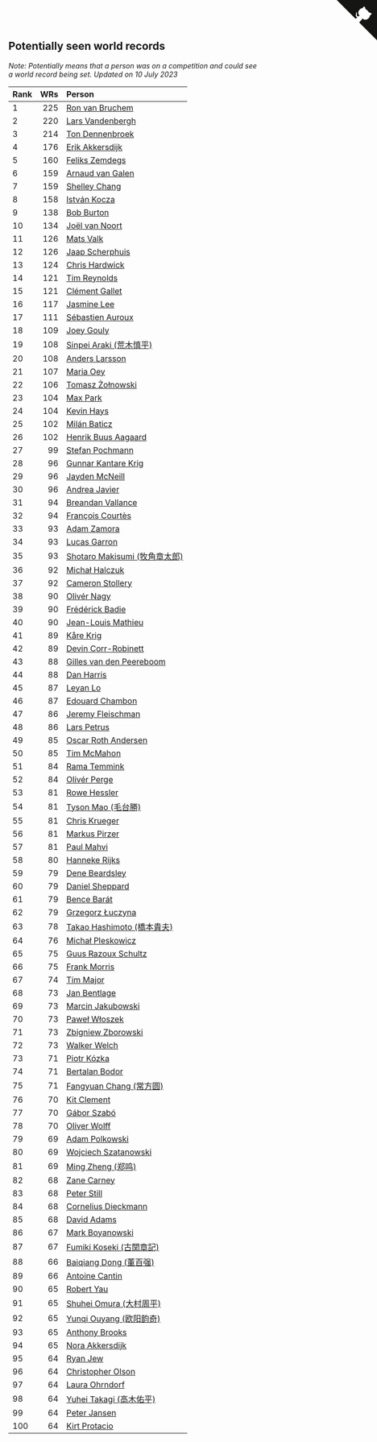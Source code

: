 ## Potentially seen world records

*Note: Potentially means that a person was on a competition and could see a world record being set.*
*Updated on 10 July 2023*

| Rank | WRs | Person |
| :--- | ---: | :--- |
| 1 | 225 | [Ron van Bruchem](https://www.worldcubeassociation.org/persons/2003BRUC01) |
| 2 | 220 | [Lars Vandenbergh](https://www.worldcubeassociation.org/persons/2003VAND01) |
| 3 | 214 | [Ton Dennenbroek](https://www.worldcubeassociation.org/persons/2003DENN01) |
| 4 | 176 | [Erik Akkersdijk](https://www.worldcubeassociation.org/persons/2005AKKE01) |
| 5 | 160 | [Feliks Zemdegs](https://www.worldcubeassociation.org/persons/2009ZEMD01) |
| 6 | 159 | [Arnaud van Galen](https://www.worldcubeassociation.org/persons/2006GALE01) |
| 7 | 159 | [Shelley Chang](https://www.worldcubeassociation.org/persons/2004CHAN04) |
| 8 | 158 | [István Kocza](https://www.worldcubeassociation.org/persons/2005KOCZ01) |
| 9 | 138 | [Bob Burton](https://www.worldcubeassociation.org/persons/2003BURT01) |
| 10 | 134 | [Joël van Noort](https://www.worldcubeassociation.org/persons/2004NOOR01) |
| 11 | 126 | [Mats Valk](https://www.worldcubeassociation.org/persons/2007VALK01) |
| 12 | 126 | [Jaap Scherphuis](https://www.worldcubeassociation.org/persons/2003SCHE01) |
| 13 | 124 | [Chris Hardwick](https://www.worldcubeassociation.org/persons/2003HARD01) |
| 14 | 121 | [Tim Reynolds](https://www.worldcubeassociation.org/persons/2005REYN01) |
| 15 | 121 | [Clément Gallet](https://www.worldcubeassociation.org/persons/2004GALL02) |
| 16 | 117 | [Jasmine Lee](https://www.worldcubeassociation.org/persons/2003LEEJ01) |
| 17 | 111 | [Sébastien Auroux](https://www.worldcubeassociation.org/persons/2008AURO01) |
| 18 | 109 | [Joey Gouly](https://www.worldcubeassociation.org/persons/2007GOUL01) |
| 19 | 108 | [Sinpei Araki (荒木慎平)](https://www.worldcubeassociation.org/persons/2006ARAK01) |
| 20 | 108 | [Anders Larsson](https://www.worldcubeassociation.org/persons/2003LARS01) |
| 21 | 107 | [Maria Oey](https://www.worldcubeassociation.org/persons/2007OEYM01) |
| 22 | 106 | [Tomasz Żołnowski](https://www.worldcubeassociation.org/persons/2005ZOLN01) |
| 23 | 104 | [Max Park](https://www.worldcubeassociation.org/persons/2012PARK03) |
| 24 | 104 | [Kevin Hays](https://www.worldcubeassociation.org/persons/2009HAYS01) |
| 25 | 102 | [Milán Baticz](https://www.worldcubeassociation.org/persons/2005BATI01) |
| 26 | 102 | [Henrik Buus Aagaard](https://www.worldcubeassociation.org/persons/2006BUUS01) |
| 27 | 99 | [Stefan Pochmann](https://www.worldcubeassociation.org/persons/2003POCH01) |
| 28 | 96 | [Gunnar Kantare Krig](https://www.worldcubeassociation.org/persons/2004KRIG01) |
| 29 | 96 | [Jayden McNeill](https://www.worldcubeassociation.org/persons/2012MCNE01) |
| 30 | 96 | [Andrea Javier](https://www.worldcubeassociation.org/persons/2010JAVI01) |
| 31 | 94 | [Breandan Vallance](https://www.worldcubeassociation.org/persons/2007VALL01) |
| 32 | 94 | [François Courtès](https://www.worldcubeassociation.org/persons/2008COUR01) |
| 33 | 93 | [Adam Zamora](https://www.worldcubeassociation.org/persons/2004ZAMO01) |
| 34 | 93 | [Lucas Garron](https://www.worldcubeassociation.org/persons/2006GARR01) |
| 35 | 93 | [Shotaro Makisumi (牧角章太郎)](https://www.worldcubeassociation.org/persons/2003MAKI01) |
| 36 | 92 | [Michał Halczuk](https://www.worldcubeassociation.org/persons/2006HALC01) |
| 37 | 92 | [Cameron Stollery](https://www.worldcubeassociation.org/persons/2010STOL01) |
| 38 | 90 | [Olivér Nagy](https://www.worldcubeassociation.org/persons/2004NAGY01) |
| 39 | 90 | [Frédérick Badie](https://www.worldcubeassociation.org/persons/2003BADI01) |
| 40 | 90 | [Jean-Louis Mathieu](https://www.worldcubeassociation.org/persons/2006MATH01) |
| 41 | 89 | [Kåre Krig](https://www.worldcubeassociation.org/persons/2004KRIG02) |
| 42 | 89 | [Devin Corr-Robinett](https://www.worldcubeassociation.org/persons/2006CORR01) |
| 43 | 88 | [Gilles van den Peereboom](https://www.worldcubeassociation.org/persons/2005PEER01) |
| 44 | 88 | [Dan Harris](https://www.worldcubeassociation.org/persons/2003HARR01) |
| 45 | 87 | [Leyan Lo](https://www.worldcubeassociation.org/persons/2004LOLE01) |
| 46 | 87 | [Edouard Chambon](https://www.worldcubeassociation.org/persons/2004CHAM01) |
| 47 | 86 | [Jeremy Fleischman](https://www.worldcubeassociation.org/persons/2005FLEI01) |
| 48 | 86 | [Lars Petrus](https://www.worldcubeassociation.org/persons/1982PETR01) |
| 49 | 85 | [Oscar Roth Andersen](https://www.worldcubeassociation.org/persons/2008ANDE02) |
| 50 | 85 | [Tim McMahon](https://www.worldcubeassociation.org/persons/2009MCMA01) |
| 51 | 84 | [Rama Temmink](https://www.worldcubeassociation.org/persons/2006TEMM01) |
| 52 | 84 | [Olivér Perge](https://www.worldcubeassociation.org/persons/2007PERG01) |
| 53 | 81 | [Rowe Hessler](https://www.worldcubeassociation.org/persons/2007HESS01) |
| 54 | 81 | [Tyson Mao (毛台勝)](https://www.worldcubeassociation.org/persons/2004MAOT02) |
| 55 | 81 | [Chris Krueger](https://www.worldcubeassociation.org/persons/2006KRUE01) |
| 56 | 81 | [Markus Pirzer](https://www.worldcubeassociation.org/persons/2006PIRZ01) |
| 57 | 81 | [Paul Mahvi](https://www.worldcubeassociation.org/persons/2012MAHV01) |
| 58 | 80 | [Hanneke Rijks](https://www.worldcubeassociation.org/persons/2008RIJK01) |
| 59 | 79 | [Dene Beardsley](https://www.worldcubeassociation.org/persons/2009BEAR01) |
| 60 | 79 | [Daniel Sheppard](https://www.worldcubeassociation.org/persons/2009SHEP01) |
| 61 | 79 | [Bence Barát](https://www.worldcubeassociation.org/persons/2008BARA01) |
| 62 | 79 | [Grzegorz Łuczyna](https://www.worldcubeassociation.org/persons/2005LUCZ01) |
| 63 | 78 | [Takao Hashimoto (橋本貴夫)](https://www.worldcubeassociation.org/persons/2007HASH01) |
| 64 | 76 | [Michał Pleskowicz](https://www.worldcubeassociation.org/persons/2009PLES01) |
| 65 | 75 | [Guus Razoux Schultz](https://www.worldcubeassociation.org/persons/1982RAZO01) |
| 66 | 75 | [Frank Morris](https://www.worldcubeassociation.org/persons/2003MORR01) |
| 67 | 74 | [Tim Major](https://www.worldcubeassociation.org/persons/2010MAJO01) |
| 68 | 73 | [Jan Bentlage](https://www.worldcubeassociation.org/persons/2010BENT01) |
| 69 | 73 | [Marcin Jakubowski](https://www.worldcubeassociation.org/persons/2007JAKU01) |
| 70 | 73 | [Paweł Włoszek](https://www.worldcubeassociation.org/persons/2006WLOS01) |
| 71 | 73 | [Zbigniew Zborowski](https://www.worldcubeassociation.org/persons/2003ZBOR02) |
| 72 | 73 | [Walker Welch](https://www.worldcubeassociation.org/persons/2011WELC01) |
| 73 | 71 | [Piotr Kózka](https://www.worldcubeassociation.org/persons/2005KOZK01) |
| 74 | 71 | [Bertalan Bodor](https://www.worldcubeassociation.org/persons/2007BODO01) |
| 75 | 71 | [Fangyuan Chang (常方圆)](https://www.worldcubeassociation.org/persons/2009CHAN04) |
| 76 | 70 | [Kit Clement](https://www.worldcubeassociation.org/persons/2008CLEM01) |
| 77 | 70 | [Gábor Szabó](https://www.worldcubeassociation.org/persons/2005SZAB02) |
| 78 | 70 | [Oliver Wolff](https://www.worldcubeassociation.org/persons/2004WOLF01) |
| 79 | 69 | [Adam Polkowski](https://www.worldcubeassociation.org/persons/2007POLK01) |
| 80 | 69 | [Wojciech Szatanowski](https://www.worldcubeassociation.org/persons/2011SZAT01) |
| 81 | 69 | [Ming Zheng (郑鸣)](https://www.worldcubeassociation.org/persons/2009ZHEN11) |
| 82 | 68 | [Zane Carney](https://www.worldcubeassociation.org/persons/2010CARN01) |
| 83 | 68 | [Peter Still](https://www.worldcubeassociation.org/persons/2005STIL01) |
| 84 | 68 | [Cornelius Dieckmann](https://www.worldcubeassociation.org/persons/2009DIEC01) |
| 85 | 68 | [David Adams](https://www.worldcubeassociation.org/persons/2009ADAM01) |
| 86 | 67 | [Mark Boyanowski](https://www.worldcubeassociation.org/persons/2014BOYA01) |
| 87 | 67 | [Fumiki Koseki (古関章記)](https://www.worldcubeassociation.org/persons/2005KOSE01) |
| 88 | 66 | [Baiqiang Dong (董百强)](https://www.worldcubeassociation.org/persons/2008DONG06) |
| 89 | 66 | [Antoine Cantin](https://www.worldcubeassociation.org/persons/2010CANT02) |
| 90 | 65 | [Robert Yau](https://www.worldcubeassociation.org/persons/2009YAUR01) |
| 91 | 65 | [Shuhei Omura (大村周平)](https://www.worldcubeassociation.org/persons/2007OMUR01) |
| 92 | 65 | [Yunqi Ouyang (欧阳韵奇)](https://www.worldcubeassociation.org/persons/2007YUNQ01) |
| 93 | 65 | [Anthony Brooks](https://www.worldcubeassociation.org/persons/2008SEAR01) |
| 94 | 65 | [Nora Akkersdijk](https://www.worldcubeassociation.org/persons/2009CHRI03) |
| 95 | 64 | [Ryan Jew](https://www.worldcubeassociation.org/persons/2008JEWR01) |
| 96 | 64 | [Christopher Olson](https://www.worldcubeassociation.org/persons/2009OLSO01) |
| 97 | 64 | [Laura Ohrndorf](https://www.worldcubeassociation.org/persons/2009OHRN01) |
| 98 | 64 | [Yuhei Takagi (高木佑平)](https://www.worldcubeassociation.org/persons/2008TAKA01) |
| 99 | 64 | [Peter Jansen](https://www.worldcubeassociation.org/persons/2003JANS01) |
| 100 | 64 | [Kirt Protacio](https://www.worldcubeassociation.org/persons/2010PROT01) |


<a href="https://github.com/JustinTimeCuber/wca_statistics" class="github-corner" aria-label="View source on Github"><svg width="80" height="80" viewBox="0 0 250 250" style="fill:#151513; color:#fff; position: absolute; top: 0; border: 0; right: 0;" aria-hidden="true"><path d="M0,0 L115,115 L130,115 L142,142 L250,250 L250,0 Z"></path><path d="M128.3,109.0 C113.8,99.7 119.0,89.6 119.0,89.6 C122.0,82.7 120.5,78.6 120.5,78.6 C119.2,72.0 123.4,76.3 123.4,76.3 C127.3,80.9 125.5,87.3 125.5,87.3 C122.9,97.6 130.6,101.9 134.4,103.2" fill="currentColor" style="transform-origin: 130px 106px;" class="octo-arm"></path><path d="M115.0,115.0 C114.9,115.1 118.7,116.5 119.8,115.4 L133.7,101.6 C136.9,99.2 139.9,98.4 142.2,98.6 C133.8,88.0 127.5,74.4 143.8,58.0 C148.5,53.4 154.0,51.2 159.7,51.0 C160.3,49.4 163.2,43.6 171.4,40.1 C171.4,40.1 176.1,42.5 178.8,56.2 C183.1,58.6 187.2,61.8 190.9,65.4 C194.5,69.0 197.7,73.2 200.1,77.6 C213.8,80.2 216.3,84.9 216.3,84.9 C212.7,93.1 206.9,96.0 205.4,96.6 C205.1,102.4 203.0,107.8 198.3,112.5 C181.9,128.9 168.3,122.5 157.7,114.1 C157.9,116.9 156.7,120.9 152.7,124.9 L141.0,136.5 C139.8,137.7 141.6,141.9 141.8,141.8 Z" fill="currentColor" class="octo-body"></path></svg></a><style>.github-corner:hover .octo-arm{animation:octocat-wave 560ms ease-in-out}@keyframes octocat-wave{0%,100%{transform:rotate(0)}20%,60%{transform:rotate(-25deg)}40%,80%{transform:rotate(10deg)}}@media (max-width:500px){.github-corner:hover .octo-arm{animation:none}.github-corner .octo-arm{animation:octocat-wave 560ms ease-in-out}}</style>
